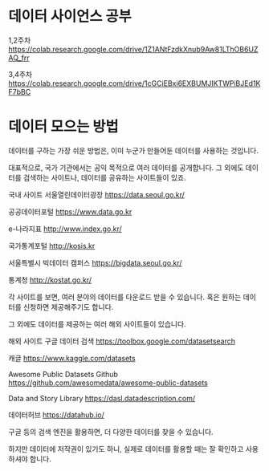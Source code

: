 # 데이터 사이언스 공부

1,2주차
https://colab.research.google.com/drive/1Z1ANtFzdkXnub9Aw81LThOB6UZAQ_frr

3,4주차
https://colab.research.google.com/drive/1cGCiEBxi6EXBUMJIKTWPiBJEd1KF7bBC

# 데이터 모으는 방법

데이터를 구하는 가장 쉬운 방법은, 이미 누군가 만들어둔 데이터를 사용하는 것입니다.

대표적으로, 국가 기관에서는 공익 목적으로 여러 데이터를 공개합니다.
그 외에도 데이터를 검색하는 사이트나, 데이터를 공유하는 사이트들이 있죠.

국내 사이트
서울열린데이터광장
https://data.seoul.go.kr/

공공데이터포털
https://www.data.go.kr

e-나라지표
http://www.index.go.kr/

국가통계포털
http://kosis.kr

서울특별시 빅데이터 캠퍼스
https://bigdata.seoul.go.kr/

통계청
http://kostat.go.kr/

각 사이트를 보면, 여러 분야의 데이터를 다운로드 받을 수 있습니다.
혹은 원하는 데이터를 신청하면 제공해주기도 합니다.

그 외에도 데이터를 제공하는 여러 해외 사이트들이 있습니다.

해외 사이트
구글 데이터 검색
https://toolbox.google.com/datasetsearch

캐글
https://www.kaggle.com/datasets

Awesome Public Datasets Github
https://github.com/awesomedata/awesome-public-datasets

Data and Story Library
https://dasl.datadescription.com/

데이터허브
https://datahub.io/

구글 등의 검색 엔진을 활용하면, 더 다양한 데이터를 찾을 수 있습니다.

하지만 데이터에 저작권이 있기도 하니, 실제로 데이터를 활용할 때는 잘 확인하고 사용하셔야 합니다.
